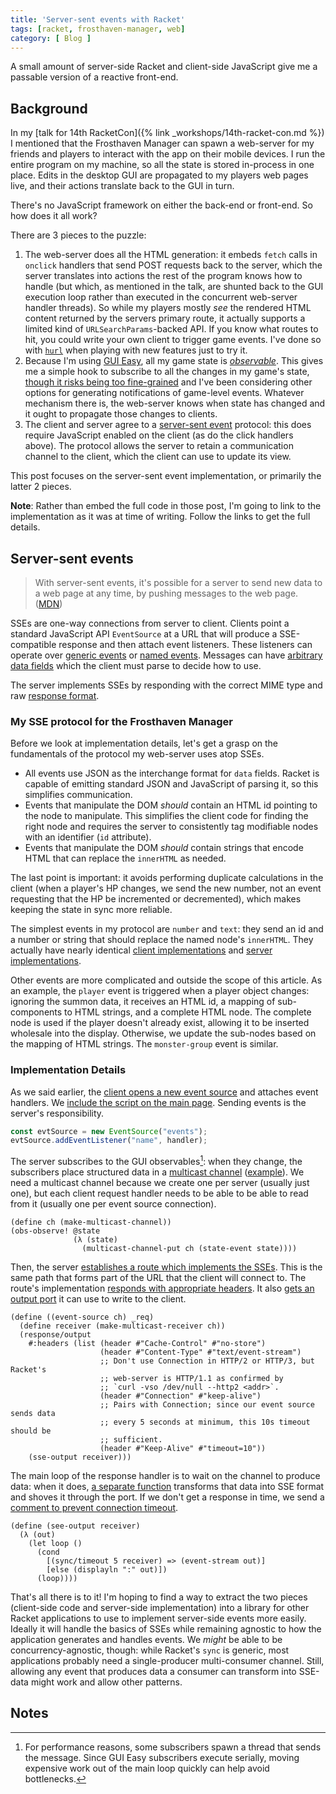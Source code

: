 ```yaml
---
title: 'Server-sent events with Racket'
tags: [racket, frosthaven-manager, web]
category: [ Blog ]
---
```


A small amount of server-side Racket and client-side JavaScript give me a
passable version of a reactive front-end.

## Background

In my [talk for 14th RacketCon]({% link _workshops/14th-racket-con.md %}) I
mentioned that the Frosthaven Manager can spawn a web-server for my friends and
players to interact with the app on their mobile devices. I run the entire
program on my machine, so all the state is stored in-process in one place. Edits
in the desktop GUI are propagated to my players web pages live, and their
actions translate back to the GUI in turn.

There's no JavaScript framework on either the back-end or front-end. So how does
it all work?

There are 3 pieces to the puzzle:

1. The web-server does all the HTML generation: it embeds `fetch` calls in
   `onclick` handlers that send POST requests back to the server, which the
   server translates into actions the rest of the program knows how to handle
   (but which, as mentioned in the talk, are shunted back to the GUI execution
   loop rather than executed in the concurrent web-server handler threads). So
   while my players mostly _see_ the rendered HTML content returned by the
   servers primary route, it actually supports a limited kind of
   `URLSearchParams`-backed API. If you know what routes to hit, you could write
   your own client to trigger game events. I've done so with
   [`hurl`](https://hurl.dev) when playing with new features just to try it.
1. Because I'm using [GUI
   Easy](https://docs.racket-lang.org/gui-easy/index.html), all my game state is
   [_observable_](https://docs.racket-lang.org/gui-easy/index.html#%28part._.Observables%29).
   This gives me a simple hook to subscribe to all the changes in my game's
   state, [though it risks being too
   fine-grained](https://github.com/benknoble/frosthaven-manager/commit/7b8b4e7ed558454f373d296ca501c2fc3484776b)
   and I've been considering other options for generating notifications of
   game-level events. Whatever mechanism there is, the web-server knows when
   state has changed and it ought to propagate those changes to clients.
1. The client and server agree to a [server-sent
   event](https://developer.mozilla.org/en-US/docs/Web/API/Server-sent_events)
   protocol: this does require JavaScript enabled on the client (as do the click
   handlers above). The protocol allows the server to retain a communication
   channel to the client, which the client can use to update its view.

This post focuses on the server-sent event implementation, or primarily the
latter 2 pieces.

**Note**: Rather than embed the full code in those post, I'm going to link to
the implementation as it was at time of writing. Follow the links to get the
full details.

## Server-sent events

> With server-sent events, it's possible for a server to send new data to a web
> page at any time, by pushing messages to the web page.
> ([MDN](https://developer.mozilla.org/en-US/docs/Web/API/Server-sent_events))

SSEs are one-way connections from server to client. Clients point a standard
JavaScript API `EventSource` at a URL that will produce a SSE-compatible
response and then attach event listeners. These listeners can operate over
[generic
events](https://developer.mozilla.org/en-US/docs/Web/API/Server-sent_events/Using_server-sent_events#listening_for_message_events)
or [named
events](https://developer.mozilla.org/en-US/docs/Web/API/Server-sent_events/Using_server-sent_events#listening_for_custom_events).
Messages can have [arbitrary data
fields](https://developer.mozilla.org/en-US/docs/Web/API/Server-sent_events/Using_server-sent_events#data)
which the client must parse to decide how to use.

The server implements SSEs by responding with the correct MIME type and raw
[response
format](https://developer.mozilla.org/en-US/docs/Web/API/Server-sent_events/Using_server-sent_events#event_stream_format).

### My SSE protocol for the Frosthaven Manager

Before we look at implementation details, let's get a grasp on the fundamentals
of the protocol my web-server uses atop SSEs.

- All events use JSON as the interchange format for `data` fields. Racket is
  capable of emitting standard JSON and JavaScript of parsing it, so this
  simplifies communication.
- Events that manipulate the DOM _should_ contain an HTML id pointing to the
  node to manipulate. This simplifies the client code for finding the right node
  and requires the server to consistently tag modifiable nodes with an
  identifier (`id` attribute).
- Events that manipulate the DOM _should_ contain strings that encode HTML that
  can replace the `innerHTML` as needed.

The last point is important: it avoids performing duplicate calculations in the
client (when a player's HP changes, we send the new number, not an event
requesting that the HP be incremented or decremented), which makes keeping the
state in sync more reliable.

The simplest events in my protocol are `number` and `text`: they send an id and
a number or string that should replace the named node's `innerHTML`. They
actually have nearly identical [client
implementations](https://github.com/benknoble/frosthaven-manager/blob/4fb7ad6d36890478a078ce5efc97fe06cd6c1520/static/events.js#L64-L73)
and [server
implementations](https://github.com/benknoble/frosthaven-manager/blob/4fb7ad6d36890478a078ce5efc97fe06cd6c1520/server.rkt#L890-L899).

Other events are more complicated and outside the scope of this article. As an
example, the `player` event is triggered when a player object changes: ignoring
the summon data, it receives an HTML id, a mapping of sub-components to HTML
strings, and a complete HTML node. The complete node is used if the player
doesn't already exist, allowing it to be inserted wholesale into the display.
Otherwise, we update the sub-nodes based on the mapping of HTML strings. The
`monster-group` event is similar.

### Implementation Details

As we said earlier, the [client opens a new event
source](https://github.com/benknoble/frosthaven-manager/blob/4fb7ad6d36890478a078ce5efc97fe06cd6c1520/static/events.js#L1)
and attaches event handlers. We [include the script on the main
page](https://github.com/benknoble/frosthaven-manager/blob/4fb7ad6d36890478a078ce5efc97fe06cd6c1520/server.rkt#L320).
Sending events is the server's responsibility.

```javascript
const evtSource = new EventSource("events");
evtSource.addEventListener("name", handler);
```

The server subscribes to the GUI observables[^1]: when they change, the subscribers
place structured data in a [multicast
channel](https://docs.racket-lang.org/alexis-multicast/index.html)
([example](https://github.com/benknoble/frosthaven-manager/blob/4fb7ad6d36890478a078ce5efc97fe06cd6c1520/server.rkt#L181-L188)).
We need a multicast channel because we create one per server (usually just one),
but each client request handler needs to be able to be able to read from it
(usually one per event source connection).

```racket
(define ch (make-multicast-channel))
(obs-observe! @state
              (λ (state)
                (multicast-channel-put ch (state-event state))))
```

Then, the server [establishes a route which implements the
SSEs](https://github.com/benknoble/frosthaven-manager/blob/4fb7ad6d36890478a078ce5efc97fe06cd6c1520/server.rkt#L254).
This is the same path that forms part of the URL that the client will connect
to. The route's implementation [responds with appropriate
headers](https://github.com/benknoble/frosthaven-manager/blob/4fb7ad6d36890478a078ce5efc97fe06cd6c1520/server.rkt#L816-L825).
It also [gets an output
port](https://docs.racket-lang.org/web-server/http.html#%28def._%28%28lib._web-server%2Fhttp%2Fresponse-structs..rkt%29._response%2Foutput%29%29)
it can use to write to the client.

```racket
(define ((event-source ch) _req)
  (define receiver (make-multicast-receiver ch))
  (response/output
    #:headers (list (header #"Cache-Control" #"no-store")
                    (header #"Content-Type" #"text/event-stream")
                    ;; Don't use Connection in HTTP/2 or HTTP/3, but Racket's
                    ;; web-server is HTTP/1.1 as confirmed by
                    ;; `curl -vso /dev/null --http2 <addr>`.
                    (header #"Connection" #"keep-alive")
                    ;; Pairs with Connection; since our event source sends data
                    ;; every 5 seconds at minimum, this 10s timeout should be
                    ;; sufficient.
                    (header #"Keep-Alive" #"timeout=10"))
    (sse-output receiver)))
```

The main loop of the response handler is to wait on the channel to produce data:
when it does, [a separate
function](https://github.com/benknoble/frosthaven-manager/blob/4fb7ad6d36890478a078ce5efc97fe06cd6c1520/server.rkt#L833)
transforms that data into SSE format and shoves it through the port. If we don't
get a response in time, we send a [comment to prevent connection
timeout](https://developer.mozilla.org/en-US/docs/Web/API/Server-sent_events/Using_server-sent_events#event_stream_format).

```racket
(define (see-output receiver)
  (λ (out)
    (let loop ()
      (cond
        [(sync/timeout 5 receiver) => (event-stream out)]
        [else (displayln ":" out)])
      (loop))))
```

That's all there is to it! I'm hoping to find a way to extract the two pieces
(client-side code and server-side implementation) into a library for other
Racket applications to use to implement server-side events more easily. Ideally
it will handle the basics of SSEs while remaining agnostic to how the
application generates and handles events. We _might_ be able to be
concurrency-agnostic, though: while Racket's `sync` is generic, most
applications probably need a single-producer multi-consumer channel. Still,
allowing any event that produces data a consumer can transform into SSE-data
might work and allow other patterns.

## Notes

[^1]: For performance reasons, some subscribers spawn a thread that sends the
    message. Since GUI Easy subscribers execute serially, moving expensive work
    out of the main loop quickly can help avoid bottlenecks.
